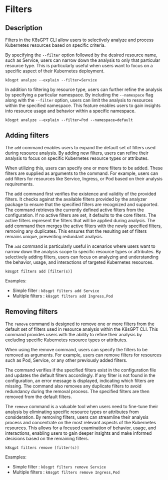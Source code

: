 # Filters

## Description

Filters in the K8sGPT CLI allow users to selectively analyze and process Kubernetes resources based on specific criteria.

By specifying the `--filter` option followed by the desired resource name, such as Service, users can narrow down the analysis to only that particular resource type. 
This is particularly useful when users want to focus on a specific aspect of their Kubernetes deployment.
```
k8sgpt analyze --explain --filter=Service
```

In addition to filtering by resource type, users can further refine the analysis by specifying a particular namespace. By including the `--namespace` flag along with
the `--filter` option, users can limit the analysis to resources within the specified namespace. This feature enables users to gain insights
into resource usage and behavior within a specific namespace.
```
k8sgpt analyze --explain --filter=Pod --namespace=default
```

## Adding filters
The `add` command enables users to expand the default set of filters used during resource analysis. By adding new filters, users can
refine their analysis to focus on specific Kubernetes resource types or attributes.

When utilizing this, users can specify one or more filters to be added. These filters are supplied as arguments to the command.
For example, users can add filters for resources like Service, Ingress, or Pod based on their analysis requirements.

The add command first verifies the existence and validity of the provided filters. It checks against the available filters provided by the analyzer package to
ensure that the specified filters are recognized and supported.
The command retrieves the currently defined active filters from the configuration. If no active filters are set, it defaults to the core filters.
The active filters represent the filters that will be applied during analysis.
The add command then merges the active filters with the newly specified filters, removing any duplicates. This ensures that the resulting set of filters remains unique,
preventing redundant analysis.

The `add` command is particularly useful in scenarios where users want to narrow down the analysis scope to specific resource types or attributes. By selectively adding
filters, users can focus on analyzing and understanding the behavior, usage, and interactions of targeted Kubernetes resources.
```
k8sgpt filters add [filter(s)]
```
Examples:

- Simple filter : `k8sgpt filters add Service`
- Multiple filters : `k8sgpt filters add Ingress,Pod`

## Removing filters
The `remove` command is designed to remove one or more filters from the default set of filters used in resource analysis within the K8sGPT CLI.
This command provides users with the ability to refine their analysis by excluding specific Kubernetes resource types or attributes.

When using the remove command, users can specify the filters to be removed as arguments.
For example, users can remove filters for resources such as Pod, Service, or any other previously added filters.

The command verifies if the specified filters exist in the configuration file and updates the default filters accordingly. If any filter is not found in the configuration,
an error message is displayed, indicating which filters are missing. The command also removes any duplicate filters to avoid redundancy during the removal process.
The specified filters are then removed from the default filters.

The `remove` command is a valuable tool when users need to fine-tune their analysis by eliminating specific resource types or attributes from consideration. By removing
filters, users can streamline their analysis process and concentrate on the most relevant aspects of the Kubernetes resources. This allows for a focused examination of
behavior, usage, and interactions, enabling users to gain deeper insights and make informed decisions based on the remaining filters.
```
k8sgpt filters remove [filter(s)]
```
Examples:

- Simple filter : `k8sgpt filters remove Service`
- Multiple filters : `k8sgpt filters remove Ingress,Pod`

